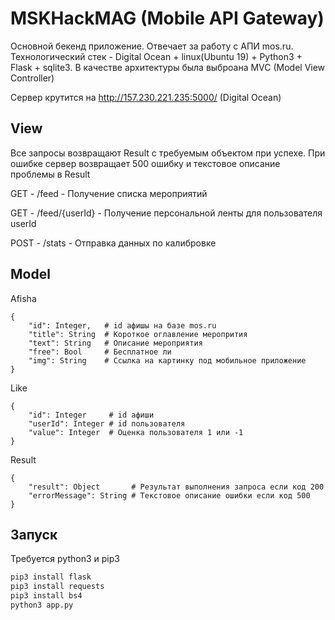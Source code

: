 # MSKHackMAG (Mobile API Gateway)

Основной бекенд приложение. Отвечает за работу с АПИ mos.ru. Технологический стек - Digital Ocean + linux(Ubuntu 19) + Python3 + Flask + sqlite3. В качестве архитектуры была выброана MVC (Model View Controller)

Сервер крутится на http://157.230.221.235:5000/ (Digital Ocean)

## View

Все запросы возвращают Result с требуемым объектом при успехе. При ошибке сервер возвращает 500 ошибку и текстовое описание проблемы в Result

GET - /feed - Получение списка мероприятий

GET - /feed/{userId} - Получение персональной ленты для пользователя userId 

POST - /stats - Отправка данных по калибровке

## Model

Afisha

```
{
    "id": Integer,   # id афишы на базе mos.ru
    "title": String  # Короткое оглавление меропрития
    "text": String   # Описание мероприятия
    "free": Bool     # Бесплатное ли
    "img": String    # Ссылка на картинку под мобильное приложение
} 
```

Like

```
{
    "id": Integer     # id афиши
    "userId": Integer # id пользователя
    "value": Integer  # Оценка пользователя 1 или -1
} 
```

Result

```
{
    "result": Object       # Результат выполнения запроса если код 200
    "errorMessage": String # Текстовое описание ошибки если код 500
}
```

## Запуск

Требуется python3 и pip3

```bash
pip3 install flask
pip3 install requests
pip3 install bs4
python3 app.py
```
